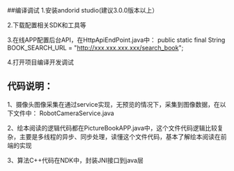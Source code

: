 
##编译调试
1.安装andorid studio(建议3.0.0版本以上）

2.下载配置相关SDK和工具等

3.在线APP配置后台API，在HttpApiEndPoint.java中：
public static final String BOOK_SEARCH_URL = "http://xxx.xxx.xxx.xxx/search_book";


4.打开项目编译开发调试


## 代码说明：
1、摄像头图像采集在通过service实现，无预览的情况下，采集到图像数据，在以下文件中：
RobotCameraService.java

2、绘本阅读的逻辑代码都在PictureBookAPP.java中，这个文件代码逻辑比较复杂，主要是多线程的异步、同步处理，读懂这个文件代码，基本了解绘本阅读在前端的实现

3、算法C++代码在NDK中，封装JNI接口到java层